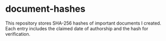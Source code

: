 # document-hashes
This repository stores SHA-256 hashes of important documents I created. Each entry includes the claimed date of authorship and the hash for verification.
